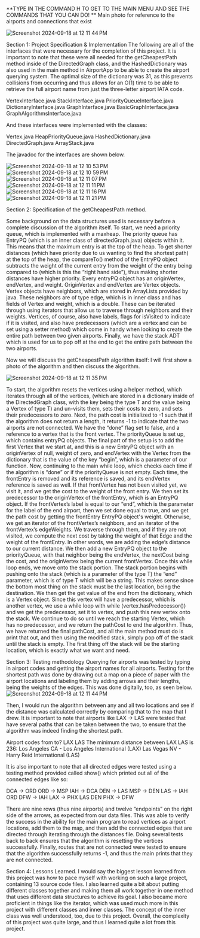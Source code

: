**TYPE IN THE COMMAND H TO GET TO THE MAIN MENU AND SEE THE COMMANDS THAT YOU CAN DO!
**
Main photo for reference to the airports and connections that exist

![Screenshot 2024-09-18 at 12 11 44 PM](https://github.com/user-attachments/assets/fa73ccc5-077b-4e05-9e31-c65c3e9fd3e5)


Section 1: Project Specification & Implementation
The following are all of the interfaces that were necessary for the completion of this project. It is important to note that these were all needed for the getCheapestPath method inside of the DirectedGraph class, and the HashedDictionary was also used in the main method in AirportApp to be able to create the airport querying system. The optimal size of the dictionary was 31, as this prevents collisions from occurring and thus allows for an O(1) time to be able to retrieve the full airport name from just the three-letter airport IATA code. 

VertexInterface.java
StackInterface.java
PriorityQueueInterface.java
DictionaryInterface.java
GraphInterface,java
BasicGraphInterface.java
GraphAlgorithmsInterface.java

And these interfaces were implemented with the classes:

Vertex.java
HeapPriorityQueue.java
HashedDictionary.java
DirectedGraph.java
ArrayStack.java

The javadoc for the interfaces are shown below. 


![Screenshot 2024-09-18 at 12 10 53 PM](https://github.com/user-attachments/assets/57f0fca3-5794-47a5-bfcd-d85105c189cd)
![Screenshot 2024-09-18 at 12 10 59 PM](https://github.com/user-attachments/assets/0d91e31d-61c1-4406-b136-324a2ccf5f2d)
![Screenshot 2024-09-18 at 12 11 07 PM](https://github.com/user-attachments/assets/1d2df534-9a83-41b8-ba48-4b2bfe2f3fd6)
![Screenshot 2024-09-18 at 12 11 11 PM](https://github.com/user-attachments/assets/ef439c6c-2100-43e7-a65e-e87c55323d32)
![Screenshot 2024-09-18 at 12 11 16 PM](https://github.com/user-attachments/assets/59ee076f-f1e5-4f31-9d1b-1f78bcf11447)
![Screenshot 2024-09-18 at 12 11 21 PM](https://github.com/user-attachments/assets/4745b32a-4c8b-4529-90d4-6716331ec5a7)



Section 2: Specification of the getCheapestPath method. 

Some background on the data structures used is necessary before a complete discussion of the algorithm itself. To start, we need a priority queue, which is implemented with a maxheap. The priority queue has EntryPQ (which is an inner class of directedGraph.java) objects within it. This means that the maximum entry is at the top of the heap. To get shorter distances (which have priority due to us wanting to find the shortest path) at the top of the heap, the compareTo() method of the EntryPQ object subtracts the weight of the current entry from the weight of the entry being compared to (which is this the “right hand side”), thus making shorter distances have higher priority. Every entryPQ object has an originVertex, endVertex, and weight. OriginVertex and endVertex are Vertex objects. Vertex objects have neighbors, which are stored in ArrayLists provided by java. These neighbors are of type edge, which is in inner class and has fields of Vertex and weight, which is a double. These can be iterated through using iterators that allow us to traverse through neighbors and their weights. Vertices, of course, also have labels, flags for isVisited to indicate if it is visited, and also have predecessors (which are a vertex and can be set using a setter method) which come in handy when looking to create the entire path between two given airports. Finally, we have the stack ADT which is used for us to pop off at the end to get the entire path between the two airports. 

Now we will discuss the getCheapestPath algorithm itself:
I will first show a photo of the algorithm and then discuss the algorithm. 

![Screenshot 2024-09-18 at 12 11 35 PM](https://github.com/user-attachments/assets/1605e291-6ebf-4829-a1f4-00633f01d57a)


To start, the algorithm resets the vertices using a helper method, which iterates through all of the vertices, (which are stored in a dictionary inside of the DirectedGraph class, with the key being the type T and the value being a Vertex of type T) and un-visits them, sets their costs to zero, and sets their predecessors to zero. Next, the path cost is initialized to -1 such that if the algorithm does not return a length, it returns -1 to indicate that the two airports are not connected. We have the “done” flag set to false, and a reference to a vertex that is the front vertex. The priorityQueue is set up, which contains entryPQ objects. The final part of the setup is to add the first Vertex that we start at, and this is a new EntryPQ object with an originVertex of null, weight of zero, and endVertex with the Vertex from the dictionary that is the value of the key “begin”, which is a parameter of our function. 
Now, continuing to the main while loop, which checks each time if the algorithm is “done” or if the priorityQueue is not empty. Each time, the frontEntry is removed and its reference is saved, and its endVertex reference is saved as well. If that frontVertex has not been visited yet, we visit it, and we get the cost to the weight of the front entry. We then set its predecessor to the originVertex of the frontEntry, which is an EntryPQ object. If the frontVertex’s label is equal to our “end”, which is the parameter for the label of the end airport, then we set done equal to true, and we get the path cost by getting the frontEntry EntryPQ object's weight. Otherwise, we get an iterator of the frontVertex’s neighbors, and an iterator of the frontVertex’s edgeWeights. We traverse through them, and if they are not visited, we compute the next cost by taking the weight of that Edge and the weight of the frontEntry. In other words, we are adding the edge’s distance to our current distance. We then add a new EntryPQ object to the priorityQueue, with that neighbor being the endVertex, the nextCost being the cost, and the originVertex being the current frontVertex. Once this while loop ends, we move onto the stack portion.
The stack portion begins with pushing onto the stack (which is a parameter of the type T) the “end” parameter, which is of type T which will be a string. This makes sense since the bottom most thing on the stack must be the last location, being the destination. We then get the get value of the end from the dictionary, which is a Vertex<T> object. Since this vertex will have a predecessor, which is another vertex, we use a while loop with while (vertex.hasPredecessor()) and we get the predecessor, set it to vertex, and push this new vertex onto the stack. We continue to do so until we reach the starting Vertex, which has no predecessor, and we return the pathCost to end the algorithm. Thus, we have returned the final pathCost, and all the main method must do is print that out, and then using the modified stack, simply pop off of the stack until the stack is empty. The first thing off the stack will be the starting location, which is exactly what we want and need. 

Section 3: Testing methodology
Querying for airports was tested by typing in airport codes and getting the airport names for all airports. Testing for the shortest path was done by drawing out a map on a piece of paper with the airport locations and labeling them by adding arrows and their lengths, being the weights of the edges. This was done digitally, too, as seen below.
![Screenshot 2024-09-18 at 12 11 44 PM](https://github.com/user-attachments/assets/c86d3796-48c0-467b-b760-8af2df0af9f0)


 Then, I would run the algorithm between any and all two locations and see if the distance was calculated correctly by comparing that to the map that I drew. It is important to note that airports like LAX → LAS were tested that have several paths that can be taken between the two, to ensure that the algorithm was indeed finding the shortest path. 

Airport codes from to? LAX LAS
The minimum distance between LAX LAS is 236:
Los Angeles CA - Los Angeles International (LAX)
Las Vegas NV - Harry Reid International (LAS)

It is also important to note that all directed edges were tested using a testing method provided called show() which printed out all of the connected edges like so:

DCA -> ORD
ORD -> MSP
IAH -> DCA
DEN -> LAS
MSP -> DEN
LAS -> IAH ORD
DFW -> IAH
LAX -> PHX LAS DEN
PHX -> DFW

There are nine rows (thus nine airports) and twelve “endpoints” on the right side of the arrows, as expected from our data files. This was able to verify the success in the ability for the main program to read vertices as airport locations, add them to the map, and then add the connected edges that are directed through iterating through the distances file. Doing several tests back to back ensures that the algorithm is resetting the vertices successfully. Finally, routes that are not connected were tested to ensure that the algorithm successfully returns -1, and thus the main prints that they are not connected.

Section 4: Lessons Learned.
I would say the biggest lesson learned from this project was how to pace myself with working on such a large project, containing 13 source code files. I also learned quite a bit about putting different classes together and making them all work together in one method that uses different data structures to achieve its goal. I also became more proficient in things like the iterator, which was used much more in this project with different classes and inner classes. The concept of the inner class was well understood, too, due to this project. Overall, the complexity of this project was quite large, and thus I learned quite a lot from this project.

